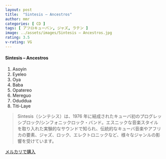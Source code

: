 ```yaml
---
layout: post
title:  "Sintesis – Ancestros"
author: mmr
categories: [ CD ]
tags: [ アフロキューバン, ジャズ, ラテン ]
image: ../assets/images/Sintesis – Ancestros.jpg
rating: 3.5
v-rating: VG
---
```


#### Sintesis – Ancestros

1. Asoyin
2. Eyeleo
3. Oya
4. Baba
5. Opatereo
6. Mereguo
7. Oduddua
8. Titi-Laye

> Sintesis（シンテシス）は、1976 年に結成されたキューバ初のプログレッシブロック/シンフォニックロック・バンド。エスニックな音楽スタイルを取り入れた実験的なサウンドで知られ、伝統的なキューバ音楽やアフリカの要素、ジャズ、ロック、エレクトロニックなど、様々なジャンルの影響を受けています。

[メルカリで購入](https://jp.mercari.com/item/m40509767449)

